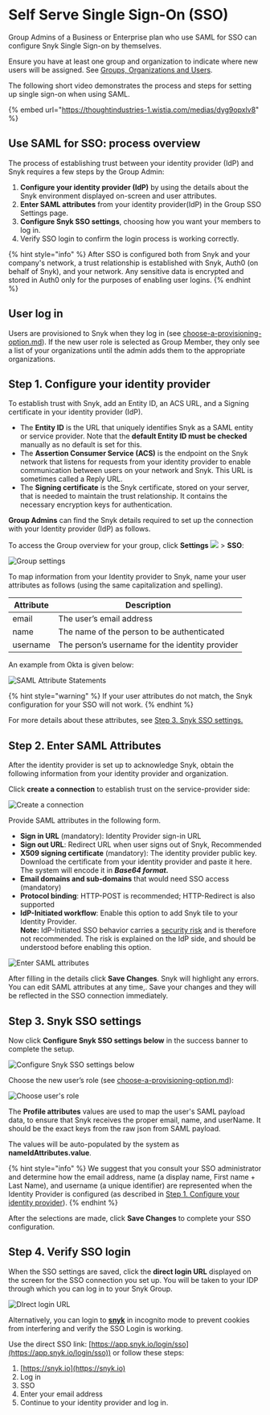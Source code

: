 # Self Serve Single Sign-On (SSO)

Group Admins of a Business or Enterprise plan who use SAML for SSO can configure Snyk Single Sign-on by themselves.

Ensure you have at least one group and organization to indicate where new users will be assigned. See [Groups, Organizations and Users](https://github.com/snyk/user-docs/blob/118bd8f19001bd64415f0ce63897f568c4b5327a/docs/introducing-snyk/snyks-core-concepts/groups-organizations-and-users.md).

The following short video demonstrates the process and steps for setting up single sign-on when using SAML.

{% embed url="https://thoughtindustries-1.wistia.com/medias/dyg9opxlv8" %}

## Use SAML for SSO: process overview

The process of establishing trust between your identity provider (IdP) and Snyk requires a few steps by the Group Admin:

1. **Configure your identity provider (IdP)** by using the details about the Snyk environment displayed on-screen and user attributes.
2. **Enter SAML attributes** from your identity provider(IdP) in the Group SSO Settings page.
3. **Configure Snyk SSO settings**, choosing how you want your members to log in.
4. Verify SSO login to confirm the login process is working correctly.

{% hint style="info" %}
After SSO is configured both from Snyk and your company's network, a trust relationship is established with Snyk, Auth0 (on behalf of Snyk), and your network. Any sensitive data is encrypted and stored in Auth0 only for the purposes of enabling user logins.
{% endhint %}

## **User log in**

Users are provisioned to Snyk when they log in (see [choose-a-provisioning-option.md](choose-a-provisioning-option.md "mention")). If the new user role is selected as Group Member, they only see a list of your organizations until the admin adds them to the appropriate organizations.

## Step 1. Configure your identity provider

To establish trust with Snyk, add an Entity ID, an ACS URL, and a Signing certificate in your identity provider (IdP).

* The **Entity ID** is the URL that uniquely identifies Snyk as a SAML entity or service provider. Note that the **default Entity ID must be checked** manually as no default is set for this.
* The **Assertion Consumer Service (ACS)** is the endpoint on the Snyk network that listens for requests from your identity provider to enable communication between users on your network and Snyk. This URL is sometimes called a Reply URL.
* The **Signing certificate** is the Snyk certificate, stored on your server, that is needed to maintain the trust relationship. It contains the necessary encryption keys for authentication.

**Group Admins** can find the Snyk details required to set up the connection with your Identity provider (IdP) as follows.

To access the Group overview for your group, click **Settings** [![](https://github.com/snyk/user-docs/raw/118bd8f19001bd64415f0ce63897f568c4b5327a/docs/.gitbook/assets/image%20\(70\).png)](https://github.com/snyk/user-docs/blob/118bd8f19001bd64415f0ce63897f568c4b5327a/docs/.gitbook/assets/image%20\(70\).png) > **SSO**:

![Group settings](<../../../.gitbook/assets/Screenshot 2022-02-24 at 14.32.24.png>)

To map information from your Identity provider to Snyk, name your user attributes as follows (using the same capitalization and spelling).

| Attribute | Description                                     |
| --------- | ----------------------------------------------- |
| email     | The user’s email address                        |
| name      | The name of the person to be authenticated      |
| username  | The person’s username for the identity provider |

An example from Okta is given below:

![SAML Attribute Statements](<../../../.gitbook/assets/Screenshot 2022-02-24 at 14.19.18.png>)

{% hint style="warning" %}
If your user attributes do not match, the Snyk configuration for your SSO will not work.
{% endhint %}

For more details about these attributes, see [Step 3. Snyk SSO settings.](self-serve-single-sign-on-sso.md#step-3.-snyk-sso-setting)

## Step 2. Enter SAML Attributes

After the identity provider is set up to acknowledge Snyk, obtain the following information from your identity provider and organization.

Click **create a connection** to establish trust on the service-provider side:

![Create a connection](<../../../.gitbook/assets/image (12).png>)

Provide SAML attributes in the following form.

* **Sign in URL** (mandatory): Identity Provider sign-in URL
* **Sign out URL**: Redirect URL when user signs out of Snyk, Recommended
* **X509 signing certificate** (mandatory): The identity provider public key. Download the certificate from your identity provider and paste it here. The system will encode it in _**Base64 format.**_
* **Email domains and sub-domains** that would need SSO access (mandatory)
* **Protocol binding**: HTTP-POST is recommended; HTTP-Redirect is also supported
* **IdP-Initiated workflow**: Enable this option to add Snyk tile to your Identity Provider.\
  **Note:** IdP-Initiated SSO behavior carries a [security risk](https://auth0.com/docs/authenticate/protocols/saml/saml-sso-integrations/identity-provider-initiated-single-sign-on#risks-and-considerations) and is therefore not recommended. The risk is explained on the IdP side, and should be understood before enabling this option.

![Enter SAML attributes](<../../../.gitbook/assets/Screenshot 2022-02-24 at 14.40.24.png>)

After filling in the details click **Save Changes**. Snyk will highlight any errors. You can edit SAML attributes at any time,. Save your changes and they will be reflected in the SSO connection immediately.

## Step 3. Snyk SSO settings

Now click **Configure Snyk SSO settings below** in the success banner to complete the setup.

![Configure Snyk SSO settings below](<../../../.gitbook/assets/Screenshot 2022-02-24 at 15.37.44.png>)

Choose the new user’s role (see [choose-a-provisioning-option.md](choose-a-provisioning-option.md "mention")):

![Choose user's role](<../../../.gitbook/assets/Screenshot 2022-02-24 at 15.28.30.png>)

The **Profile attributes** values are used to map the user's SAML payload data, to ensure that Snyk receives the proper email, name, and userName. It should be the exact keys from the raw json from SAML payload.

The values will be auto-populated by the system as **nameIdAttributes.value**.

{% hint style="info" %}
We suggest that you consult your SSO administrator and determine how the email address, name (a display name, First name + Last Name), and username (a unique identifier) are represented when the Identity Provider is configured (as described in [Step 1. Configure your identity provider](self-serve-single-sign-on-sso.md#step-1.-configure-your-identity-provider)).
{% endhint %}

After the selections are made, click **Save Changes** to complete your SSO configuration.

## Step 4. Verify SSO login

When the SSO settings are saved, click the **direct login URL** displayed on the screen for the SSO connection you set up. You will be taken to your IDP through which you can log in to your Snyk Group.

![DIrect login URL](<../../../.gitbook/assets/Screenshot 2022-02-24 at 16.00.49.png>)

Alternatively, you can login to [**snyk**](http://snyk.io) in incognito mode to prevent cookies from interfering and verify the SSO Login is working.

Use the direct SSO link: [https://app.snyk.io/login/sso](https://app.snyk.io/login/sso)) or follow these steps:

1. [https://snyk.io](https://snyk.io)
2. Log in
3. SSO
4. Enter your email address
5. Continue to your identity provider and log in.
